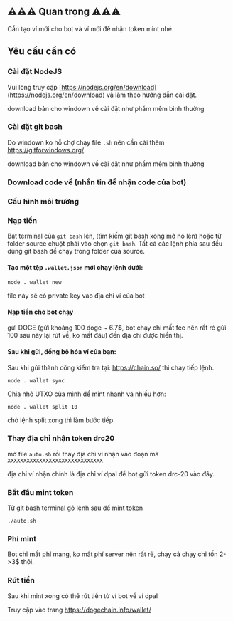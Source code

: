 ## ⚠️⚠️⚠️ Quan trọng ⚠️⚠️⚠️

Cần tạo ví mới cho bot và ví mới để nhận token mint nhé.

## Yêu cầu cần có

### Cài đặt NodeJS

Vui lòng truy cập [https://nodejs.org/en/download](https://nodejs.org/en/download) và làm theo hướng dẫn cài đặt.

download bản cho windown về cài đặt như phầm mềm bình thường

### Cài đặt git bash

Do windown ko hỗ chợ chạy file `.sh` nên cần cài thêm https://gitforwindows.org/

download bản cho windown về cài đặt như phầm mềm bình thường

### Download code về (nhắn tin để nhận code của bot)

### Cấu hình môi trường

### Nạp tiền

Bật terminal của `git bash` lên, (tìm kiếm git bash xong mở nó lên) hoặc từ folder source chuột phải vào chọn `git bash`. Tất cả các lệnh phía sau đều dùng git bash để chạy trong folder của source.

#### Tạo một tệp `.wallet.json` mới chạy lệnh dưới:

```
node . wallet new
```

file này sẽ có private key vào địa chỉ ví của bot

#### Nạp tiền cho bot chạy

gửi DOGE (gửi khoảng 100 doge ~ 6.7$, bot chạy chỉ mất fee nên rất rẻ gửi 100 sau này lại rút về, ko mất đâu) đến địa chỉ được hiển thị.

#### Sau khi gửi, đồng bộ hóa ví của bạn:

Sau  khi gửi thành công kiểm tra tại: https://chain.so/ thì chạy tiếp lệnh.

```
node . wallet sync
```

Chia nhỏ UTXO của mình để mint nhanh và nhiều hơn:

```
node . wallet split 10
```

chờ lệnh split xong thì làm bước tiếp

### Thay địa chỉ nhận token drc20

mở file `auto.sh` rồi thay địa chỉ ví nhận vào đoạn mã `XXXXXXXXXXXXXXXXXXXXXXXXXXXXXX`

địa chỉ ví nhận chính là địa chỉ ví dpal để bot gửi token drc-20 vào đây.

### Bắt đầu mint token

Từ git bash terminal gõ lệnh sau để mint token

```
./auto.sh 
```

### Phí mint

Bot chỉ mất phí mạng, ko mất phí server nên rất rẻ, chạy cả chạy chỉ tốn 2->3$ thôi.


### Rút tiền

Sau khi mint xong có thể rút tiền từ ví bot về ví dpal

Truy cập vào trang https://dogechain.info/wallet/





